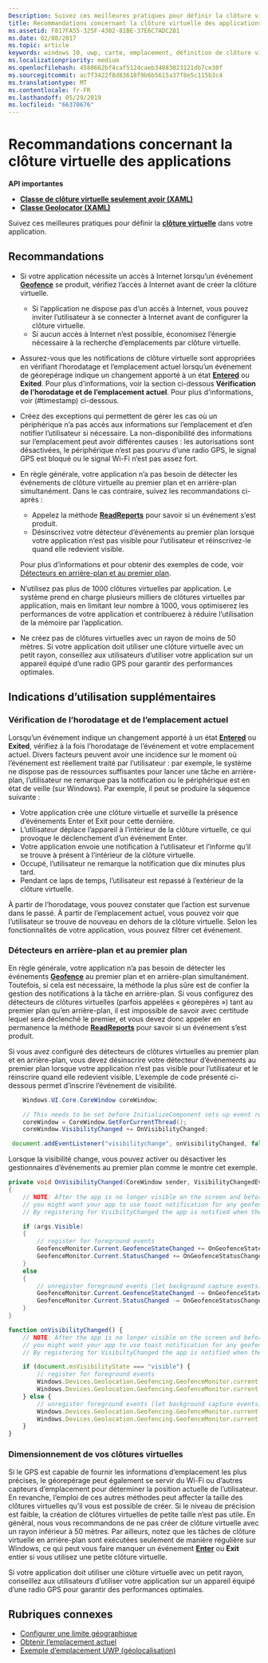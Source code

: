```yaml
---
Description: Suivez ces meilleures pratiques pour définir la clôture virtuelle dans votre application.
title: Recommandations concernant la clôture virtuelle des applications
ms.assetid: F817FA55-325F-4302-81BE-37E6C7ADC281
ms.date: 02/08/2017
ms.topic: article
keywords: windows 10, uwp, carte, emplacement, définition de clôture virtuelle
ms.localizationpriority: medium
ms.openlocfilehash: 4580662bf4caf5124caeb34883023121db7ce30f
ms.sourcegitcommit: ac7f3422f8d83618f9b6b5615a37f8e5c115b3c4
ms.translationtype: MT
ms.contentlocale: fr-FR
ms.lasthandoff: 05/29/2019
ms.locfileid: "66370676"
---
```

# <a name="guidelines-for-geofencing-apps"></a>Recommandations concernant la clôture virtuelle des applications




**API importantes**

-   [**Classe de clôture virtuelle seulement avoir (XAML)** ](https://docs.microsoft.com/uwp/api/Windows.Devices.Geolocation.Geofencing.Geofence)
-   [**Classe Geolocator (XAML)** ](https://docs.microsoft.com/uwp/api/Windows.Devices.Geolocation.Geolocator)

Suivez ces meilleures pratiques pour définir la [**clôture virtuelle**](https://docs.microsoft.com/uwp/api/Windows.Devices.Geolocation.Geofencing) dans votre application.

## <a name="recommendations"></a>Recommandations


-   Si votre application nécessite un accès à Internet lorsqu’un événement [**Geofence**](https://docs.microsoft.com/uwp/api/Windows.Devices.Geolocation.Geofencing.Geofence) se produit, vérifiez l’accès à Internet avant de créer la clôture virtuelle.
    -   Si l’application ne dispose pas d’un accès à Internet, vous pouvez inviter l’utilisateur à se connecter à Internet avant de configurer la clôture virtuelle.
    -   Si aucun accès à Internet n’est possible, économisez l’énergie nécessaire à la recherche d’emplacements par clôture virtuelle.
-   Assurez-vous que les notifications de clôture virtuelle sont appropriées en vérifiant l’horodatage et l’emplacement actuel lorsqu’un événement de géorepérage indique un changement apporté à un état [**Entered**](https://docs.microsoft.com/uwp/api/Windows.Devices.Geolocation.Geofencing.GeofenceState) ou **Exited**. Pour plus d’informations, voir la section ci-dessous **Vérification de l’horodatage et de l’emplacement actuel**.
Pour plus d’informations, voir (#timestamp) ci-dessous.
-   Créez des exceptions qui permettent de gérer les cas où un périphérique n’a pas accès aux informations sur l’emplacement et d’en notifier l’utilisateur si nécessaire. La non-disponibilité des informations sur l’emplacement peut avoir différentes causes : les autorisations sont désactivées, le périphérique n’est pas pourvu d’une radio GPS, le signal GPS est bloqué ou le signal Wi-Fi n’est pas assez fort.
-   En règle générale, votre application n’a pas besoin de détecter les événements de clôture virtuelle au premier plan et en arrière-plan simultanément. Dans le cas contraire, suivez les recommandations ci-après :

    -   Appelez la méthode [**ReadReports**](https://docs.microsoft.com/uwp/api/windows.devices.geolocation.geofencing.geofencemonitor.readreports) pour savoir si un événement s’est produit.
    -   Désinscrivez votre détecteur d’événements au premier plan lorsque votre application n’est pas visible pour l’utilisateur et réinscrivez-le quand elle redevient visible.

    Pour plus d’informations et pour obtenir des exemples de code, voir [Détecteurs en arrière-plan et au premier plan](#background-and-foreground-listeners).

-   N’utilisez pas plus de 1000 clôtures virtuelles par application. Le système prend en charge plusieurs milliers de clôtures virtuelles par application, mais en limitant leur nombre à 1000, vous optimiserez les performances de votre application et contribuerez à réduire l’utilisation de la mémoire par l’application.
-   Ne créez pas de clôtures virtuelles avec un rayon de moins de 50 mètres. Si votre application doit utiliser une clôture virtuelle avec un petit rayon, conseillez aux utilisateurs d’utiliser votre application sur un appareil équipé d’une radio GPS pour garantir des performances optimales.

## <a name="additional-usage-guidance"></a>Indications d’utilisation supplémentaires

### <a name="checking-the-time-stamp-and-current-location"></a>Vérification de l’horodatage et de l’emplacement actuel

Lorsqu’un événement indique un changement apporté à un état [**Entered**](https://docs.microsoft.com/uwp/api/Windows.Devices.Geolocation.Geofencing.GeofenceState) ou **Exited**, vérifiez à la fois l’horodatage de l’événement et votre emplacement actuel. Divers facteurs peuvent avoir une incidence sur le moment où l’événement est réellement traité par l’utilisateur : par exemple, le système ne dispose pas de ressources suffisantes pour lancer une tâche en arrière-plan, l’utilisateur ne remarque pas la notification ou le périphérique est en état de veille (sur Windows). Par exemple, il peut se produire la séquence suivante :

-   Votre application crée une clôture virtuelle et surveille la présence d’événements Enter et Exit pour cette dernière.
-   L’utilisateur déplace l’appareil à l’intérieur de la clôture virtuelle, ce qui provoque le déclenchement d’un événement Enter.
-   Votre application envoie une notification à l’utilisateur et l’informe qu’il se trouve à présent à l’intérieur de la clôture virtuelle.
-   Occupé, l’utilisateur ne remarque la notification que dix minutes plus tard.
-   Pendant ce laps de temps, l’utilisateur est repassé à l’extérieur de la clôture virtuelle.

À partir de l’horodatage, vous pouvez constater que l’action est survenue dans le passé. À partir de l’emplacement actuel, vous pouvez voir que l’utilisateur se trouve de nouveau en dehors de la clôture virtuelle. Selon les fonctionnalités de votre application, vous pouvez filtrer cet événement.

### <a name="background-and-foreground-listeners"></a>Détecteurs en arrière-plan et au premier plan

En règle générale, votre application n’a pas besoin de détecter les événements [**Geofence**](https://docs.microsoft.com/uwp/api/Windows.Devices.Geolocation.Geofencing.Geofence) au premier plan et en arrière-plan simultanément. Toutefois, si cela est nécessaire, la méthode la plus sûre est de confier la gestion des notifications à la tâche en arrière-plan. Si vous configurez des détecteurs de clôtures virtuelles (parfois appelées « géorepères ») tant au premier plan qu’en arrière-plan, il est impossible de savoir avec certitude lequel sera déclenché le premier, et vous devez donc appeler en permanence la méthode [**ReadReports**](https://docs.microsoft.com/uwp/api/windows.devices.geolocation.geofencing.geofencemonitor.readreports) pour savoir si un événement s’est produit.

Si vous avez configuré des détecteurs de clôtures virtuelles au premier plan et en arrière-plan, vous devez désinscrire votre détecteur d’événements au premier plan lorsque votre application n’est pas visible pour l’utilisateur et le réinscrire quand elle redevient visible. L’exemple de code présenté ci-dessous permet d’inscrire l’événement de visibilité.

```csharp
    Windows.UI.Core.CoreWindow coreWindow;    

    // This needs to be set before InitializeComponent sets up event registration for app visibility
    coreWindow = CoreWindow.GetForCurrentThread();
    coreWindow.VisibilityChanged += OnVisibilityChanged;
```

```javascript
 document.addEventListener("visibilitychange", onVisibilityChanged, false);
```

Lorsque la visibilité change, vous pouvez activer ou désactiver les gestionnaires d’événements au premier plan comme le montre cet exemple.

```csharp
private void OnVisibilityChanged(CoreWindow sender, VisibilityChangedEventArgs args)
{
    // NOTE: After the app is no longer visible on the screen and before the app is suspended
    // you might want your app to use toast notification for any geofence activity.
    // By registering for VisibiltyChanged the app is notified when the app is no longer visible in the foreground.

    if (args.Visible)
    {
        // register for foreground events
        GeofenceMonitor.Current.GeofenceStateChanged += OnGeofenceStateChanged;
        GeofenceMonitor.Current.StatusChanged += OnGeofenceStatusChanged;
    }
    else
    {
        // unregister foreground events (let background capture events)
        GeofenceMonitor.Current.GeofenceStateChanged -= OnGeofenceStateChanged;
        GeofenceMonitor.Current.StatusChanged -= OnGeofenceStatusChanged;
    }
}
```

```javascript
function onVisibilityChanged() {
    // NOTE: After the app is no longer visible on the screen and before the app is suspended
    // you might want your app to use toast notification for any geofence activity.
    // By registering for VisibiltyChanged the app is notified when the app is no longer visible in the foreground.

    if (document.msVisibilityState === "visible") {
        // register for foreground events
        Windows.Devices.Geolocation.Geofencing.GeofenceMonitor.current.addEventListener("geofencestatechanged", onGeofenceStateChanged);
        Windows.Devices.Geolocation.Geofencing.GeofenceMonitor.current.addEventListener("statuschanged", onGeofenceStatusChanged);
    } else {
        // unregister foreground events (let background capture events)
        Windows.Devices.Geolocation.Geofencing.GeofenceMonitor.current.removeEventListener("geofencestatechanged", onGeofenceStateChanged);
        Windows.Devices.Geolocation.Geofencing.GeofenceMonitor.current.removeEventListener("statuschanged", onGeofenceStatusChanged);
    }
}
```

### <a name="sizing-your-geofences"></a>Dimensionnement de vos clôtures virtuelles

Si le GPS est capable de fournir les informations d’emplacement les plus précises, le géorepérage peut également se servir du Wi-Fi ou d’autres capteurs d’emplacement pour déterminer la position actuelle de l’utilisateur. En revanche, l’emploi de ces autres méthodes peut affecter la taille des clôtures virtuelles qu’il vous est possible de créer. Si le niveau de précision est faible, la création de clôtures virtuelles de petite taille n’est pas utile. En général, nous vous recommandons de ne pas créer de clôture virtuelle avec un rayon inférieur à 50 mètres. Par ailleurs, notez que les tâches de clôture virtuelle en arrière-plan sont exécutées seulement de manière régulière sur Windows, ce qui peut vous faire manquer un événement [**Enter**](https://docs.microsoft.com/uwp/api/Windows.Devices.Geolocation.Geofencing.GeofenceState) ou **Exit** entier si vous utilisez une petite clôture virtuelle.

Si votre application doit utiliser une clôture virtuelle avec un petit rayon, conseillez aux utilisateurs d’utiliser votre application sur un appareil équipé d’une radio GPS pour garantir des performances optimales.

## <a name="related-topics"></a>Rubriques connexes


* [Configurer une limite géographique](https://docs.microsoft.com/windows/uwp/maps-and-location/set-up-a-geofence)
* [Obtenir l’emplacement actuel](https://docs.microsoft.com/windows/uwp/maps-and-location/get-location)
* [Exemple d’emplacement UWP (géolocalisation)](https://go.microsoft.com/fwlink/p/?linkid=533278)
 

 
